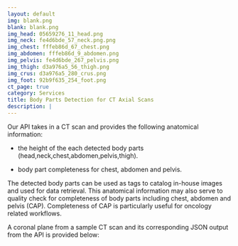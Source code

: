 ```yaml
---
layout: default
img: blank.png
blank: blank.png
img_head: 05659276_11_head.png
img_neck: fe4d6bde_57_neck.png.png
img_chest: fffeb86d_67_chest.png
img_abdomen: fffeb86d_9_abdomen.png
img_pelvis: fe4d6bde_267_pelvis.png
img_thigh: d3a976a5_56_thigh.png
img_crus: d3a976a5_280_crus.png
img_foot: 92b9f635_254_foot.png
ct_page: true
category: Services
title: Body Parts Detection for CT Axial Scans
description: |
---
```


  Our API takes in a CT scan and provides the following anatomical information:

  + the height of the each detected body parts (head,neck,chest,abdomen,pelvis,thigh).

  + body part completeness for chest, abdomen and pelvis.

  The detected body parts can be used as tags to catalog in-house images and used for data retrieval. This anatomical information may also serve to quality check for completeness of body parts including chest, abdomen and pelvis (CAP).  Completeness of CAP is particularly useful for oncology related workflows.
  
  A coronal plane from a sample CT scan and its corresponding JSON output from the API is provided below:

